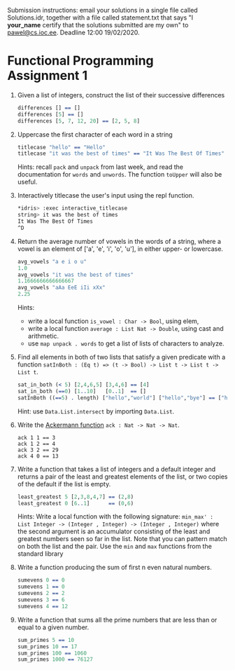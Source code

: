 Submission instructions: email your solutions in a single file called Solutions.idr, together with a file called statement.txt that says "I **your_name** certify that the solutions submitted are my own" to pawel@cs.ioc.ee. Deadline 12:00 19/02/2020.

# Functional Programming Assignment 1

 1. Given a list of integers, construct the list of their successive differences
    ``` idris
    differences [] == []
    differences [5] == []
    differences [5, 7, 12, 20] == [2, 5, 8]
    ```

 2. Uppercase the first character of each word in a string
    ``` idris
    titlecase "hello" == "Hello"
    titlecase "it was the best of times" == "It Was The Best Of Times"
    ```
    Hints: recall `pack` and `unpack` from last week, and read the
    documentation for `words` and `unwords`. The function `toUpper`
    will also be useful.

 3. Interactively titlecase the user's input using the repl function.
    ``` bash
    *idris> :exec interactive_titlecase
    string> it was the best of times
    It Was The Best Of Times
    ^D
    ```
 4. Return the average number of vowels in the words of a string,
    where a vowel is an element of ['a', 'e', 'i', 'o', 'u'], in
    either upper- or lowercase.
    ``` idris
    avg_vowels "a e i o u"
    1.0
    avg_vowels "it was the best of times"
    1.1666666666666667
    avg_vowels "aAa EeE iIi xXx"
    2.25
    ```
    Hints:
     * write a local function `is_vowel : Char -> Bool`, using elem,
     * write a local function `average : List Nat -> Double`, using cast and arithmetic.
     * use `map unpack . words` to get a list of lists of characters to analyze.

 5. Find all elements in both of two lists that satisfy a given predicate with
    a function `satInBoth : (Eq t) => (t -> Bool) -> List t -> List t -> List t`.
    ``` idris
    sat_in_both (< 5) [2,4,6,5] [3,4,6] == [4]
    sat_in_both (==0) [1..10]   [0..1]  == []
    satInBoth ((==5) . length) ["hello","world"] ["hello","bye"] == ["hello"]
    ```
    Hint: use `Data.List.intersect` by importing `Data.List`.

 6. Write the [Ackermann function](https://en.wikipedia.org/wiki/Ackermann_function)
    `ack : Nat -> Nat -> Nat`.
    ```
    ack 1 1 == 3
    ack 1 2 == 4
    ack 3 2 == 29
    ack 4 0 == 13
    ```

 7. Write a function that takes a list of integers and a default
    integer and returns a pair of the least and greatest elements of
    the list, or two copies of the default if the list is empty.
    ``` idris
    least_greatest 5 [2,3,8,4,7] == (2,8)
    least_greatest 0 [6..1]      == (0,6)
    ```
    Hints: Write a local function with the following signature:
    `min_max' : List Integer -> (Integer , Integer) -> (Integer ,
    Integer)` where the second argument is an accumulator consisting
    of the least and greatest numbers seen so far in the list.  Note
    that you can pattern match on both the list and the pair.  Use the
    `min` and `max` functions from the standard library

 8. Write a function producing the sum of first n even natural numbers.
    ``` idris
    sumevens 0 == 0
    sumevens 1 == 0
    sumevens 2 == 2
    sumevens 3 == 6
    sumevens 4 == 12
    ```

 9. Write a function that sums all the prime numbers that are less
    than or equal to a given number.
    ``` idris
    sum_primes 5 == 10
    sum_primes 10 == 17
    sum_primes 100 == 1060
    sum_primes 1000 == 76127
    ``` 






